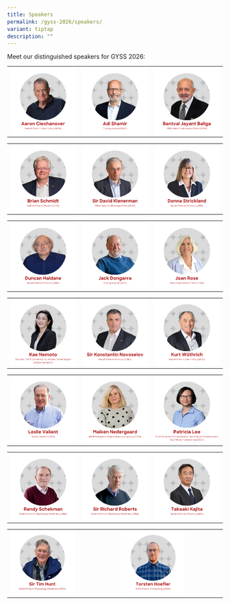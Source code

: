```yaml
---
title: Speakers
permalink: /gyss-2026/speakers/
variant: tiptap
description: ""
---
```

<p>Meet our distinguished speakers for GYSS 2026:</p>
<table style="minWidth: 75px">
<colgroup>
<col>
<col>
<col>
</colgroup>
<tbody>
<tr>
<th rowspan="1" colspan="1"><a class="isomer-image-wrapper" href="/gyss-2026/speakers/aaron-ciechanover/"><img style="width: 100%;" height="auto" width="100%" alt="Aaron Ciechanover" src="/images/GYSS 2026/Aaron_Ciechanover___2026.png"></a>
</th>
<th rowspan="1" colspan="1"><a class="isomer-image-wrapper" href="/gyss-2026/speakers/adi-shamir/"><img style="width: 100%" height="auto" width="100%" alt="Adi Shamir" src="/images/GYSS 2026/Adi_Shamir_2026.png"></a>
</th>
<th rowspan="1" colspan="1"><a class="isomer-image-wrapper" href="/gyss-2026/speakers/bantval-jayant-baliga/"><img style="width: 100%" height="auto" width="100%" alt="Bantval Jayant Baliga" src="/images/GYSS 2026/Bantval_Jayant_Baliga___2026.png"></a>
</th>
</tr>
</tbody>
</table>
<table style="minWidth: 75px">
<colgroup>
<col>
<col>
<col>
</colgroup>
<tbody>
<tr>
<th rowspan="1" colspan="1"><a class="isomer-image-wrapper" href="/gyss-2026/speakers/brian-schmidt/"><img style="width: 100%" height="auto" width="100%" alt="Brian Schmidt" src="/images/GYSS 2026/Brian_Schmidt___2026.png"></a>
</th>
<th rowspan="1" colspan="1"><a class="isomer-image-wrapper" href="/gyss-2026/speakers/david-klenerman/"><img style="width: 100%" height="auto" width="100%" alt="Sir David Klenerman" src="/images/GYSS 2026/Sir_David_Klenerman___2026.png"></a>
</th>
<th rowspan="1" colspan="1"><a class="isomer-image-wrapper" href="/gyss-2026/speakers/donna-strickland/"><img style="width: 100%" height="auto" width="100%" alt="Donna Strickland" src="/images/GYSS 2026/Donna_Strickland___2026.png"></a>
</th>
</tr>
</tbody>
</table>
<table style="minWidth: 75px">
<colgroup>
<col>
<col>
<col>
</colgroup>
<tbody>
<tr>
<th rowspan="1" colspan="1"><a class="isomer-image-wrapper" href="/gyss-2026/speakers/duncan-haldane/"><img style="width: 100%" height="auto" width="100%" alt="Duncan Haldane" src="/images/GYSS 2026/Duncan_Haldane___2026.png"></a>
</th>
<th rowspan="1" colspan="1"><a class="isomer-image-wrapper" href="/gyss-2026/speakers/jack-dongarra/"><img style="width: 100%" height="auto" width="100%" alt="Jack Dongarra" src="/images/GYSS 2026/Jack_Dongarra___2026.png"></a>
</th>
<th rowspan="1" colspan="1"><a class="isomer-image-wrapper" href="/gyss-2026/speakers/joan-rose/"><img style="width: 100%" height="auto" width="100%" alt="Joan Rose" src="/images/GYSS 2026/Joan_Rose___2026.png"></a>
</th>
</tr>
</tbody>
</table>
<table style="minWidth: 75px">
<colgroup>
<col>
<col>
<col>
</colgroup>
<tbody>
<tr>
<td rowspan="1" colspan="1"><a class="isomer-image-wrapper" href="/gyss-2026/speakers/kae-nemoto/"><img style="width: 100%" height="auto" width="100%" alt="Kae Nemoto" src="/images/GYSS 2026/Kae_Nemoto_2026.png"></a>
</td>
<td rowspan="1" colspan="1"><a class="isomer-image-wrapper" href="/gyss-2026/speakers/konstantin-novoselov/"><img style="width: 100%" height="auto" width="100%" alt="Sir Konstantin Novoselov" src="/images/GYSS 2026/Sir_Konstantin_Novoselov___2026.png"></a>
</td>
<td rowspan="1" colspan="1"><a class="isomer-image-wrapper" href="/gyss-2026/speakers/kurt-wuthrich/"><img style="width: 100%" height="auto" width="100%" alt="Kurt Wuthrich" src="/images/GYSS 2026/Kurt_Wu_thrich_2026.png"></a>
</td>
</tr>
</tbody>
</table>
<table style="minWidth: 75px">
<colgroup>
<col>
<col>
<col>
</colgroup>
<tbody>
<tr>
<th rowspan="1" colspan="1"><a class="isomer-image-wrapper" href="/gyss-2026/speakers/leslie-valiant/"><img style="width: 100%" height="auto" width="100%" alt="Leslie Valiant" src="/images/GYSS 2026/Leslie_Valiant___2026.png"></a>
</th>
<th rowspan="1" colspan="1"><a class="isomer-image-wrapper" href="/gyss-2026/speakers/maiken-nedergaard/"><img style="width: 100%" height="auto" width="100%" alt="Maiken Nedergaard" src="/images/GYSS 2026/Maiken_Nedergaard_2026.png"></a>
</th>
<th rowspan="1" colspan="1"><a class="isomer-image-wrapper" href="/gyss-2026/speakers/patricia-lee/"><img style="width: 100%" height="auto" width="100%" alt="Patricia Lee" src="/images/GYSS 2026/Patricia_Lee_2026.png"></a>
</th>
</tr>
</tbody>
</table>
<table style="minWidth: 75px">
<colgroup>
<col>
<col>
<col>
</colgroup>
<tbody>
<tr>
<th rowspan="1" colspan="1"><a class="isomer-image-wrapper" href="/gyss-2026/speakers/randy-schekman/"><img style="width: 100%" height="auto" width="100%" alt="Randy Schekman" src="/images/GYSS 2026/Randy_Schekman___2026.png"></a>
</th>
<th rowspan="1" colspan="1"><a class="isomer-image-wrapper" href="/gyss-2026/speakers/richard-roberts/"><img style="width: 100%" height="auto" width="100%" alt="Sir Richard Roberts" src="/images/GYSS 2026/Sir_Richard_Roberts___2026.png"></a>
</th>
<th rowspan="1" colspan="1"><a class="isomer-image-wrapper" href="/gyss-2026/speakers/takaaki-kajita/"><img style="width: 100%;" height="auto" width="100%" alt="Takaaki Kajita" src="/images/GYSS 2026/Takaaki_Kajita___2026.png"></a>
</th>
</tr>
</tbody>
</table>
<table style="minWidth: 75px">
<colgroup>
<col>
<col>
<col>
</colgroup>
<tbody>
<tr>
<td rowspan="1" colspan="1"><a class="isomer-image-wrapper" href="/gyss-2026/speakers/tim-hunt/"><img style="width: 65%;" height="auto" width="100%" alt="Sir Tim Hunt" src="/images/GYSS 2026/Sir_Tim_Hunt___2026.png"></a>
</td>
<td rowspan="1" colspan="1">
<p></p>
</td>
<td rowspan="1" colspan="1"><a class="isomer-image-wrapper" href="/gyss-2026/speakers/torsten-hoefler/"><img style="width: 65%;" height="auto" width="100%" alt="Torsten Hoefler" src="/images/GYSS 2026/Torsten_Hoefler_2026.png"></a>
</td>
</tr>
</tbody>
</table>
<p></p>